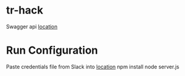 # tr-hack

Swagger api [location](./config/swagger.json)


# Run Configuration

Paste credentials file from Slack into [location](./services/database.js)
npm install
node server.js
